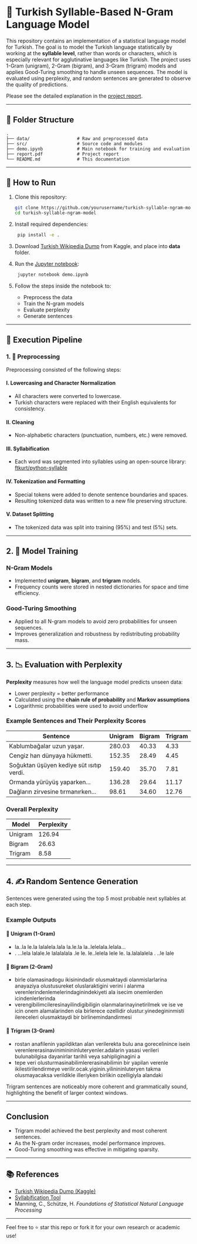 # 📖 Turkish Syllable-Based N-Gram Language Model

This repository contains an implementation of a statistical language model for Turkish. The goal is to model the Turkish language statistically by working at the **syllable level**, rather than words or characters, which is especially relevant for agglutinative languages like Turkish. The project uses 1-Gram (unigram), 2-Gram (bigram), and 3-Gram (trigram) models and applies Good-Turing smoothing to handle unseen sequences. The model is evaluated using perplexity, and random sentences are generated to observe the quality of predictions. 

Please see the detailed explanation in the [project report](report.pdf).

---

## 📁 Folder Structure

    .
    ├── data/                  # Raw and preprocessed data
    ├── src/                   # Source code and modules
    ├── demo.ipynb             # Main notebook for training and evaluation
    ├── report.pdf             # Project report
    └── README.md              # This documentation


---

## 🚀 How to Run

1. Clone this repository:
   ```bash
   git clone https://github.com/yourusername/turkish-syllable-ngram-model.git
   cd turkish-syllable-ngram-model
   ```
2. Install required dependencies:
   ```bash
    pip install -e .
   ```

3. Download [Turkish Wikipedia Dump](https://www.kaggle.com/datasets/mustfkeskin/turkish-wikipedia-dump) from Kaggle, and place into **data** folder.

3. Run the [Jupyter notebook](demo.ipynb):
   ```bash
    jupyter notebook demo.ipynb
   ```

4. Follow the steps inside the notebook to:
    - Preprocess the data
    - Train the N-gram models
    - Evaluate perplexity
    - Generate sentences

---

## 🔄 Execution Pipeline

### 1. 🔧 Preprocessing

Preprocessing consisted of the following steps:

#### I. Lowercasing and Character Normalization
- All characters were converted to lowercase.
- Turkish characters were replaced with their English equivalents for consistency.

#### II. Cleaning
- Non-alphabetic characters (punctuation, numbers, etc.) were removed.

#### III. Syllabification
- Each word was segmented into syllables using an open-source library:
  [ftkurt/python-syllable](https://github.com/ftkurt/python-syllable)

#### IV. Tokenization and Formatting
- Special tokens were added to denote sentence boundaries and spaces.
- Resulting tokenized data was written to a new file preserving structure.

#### V. Dataset Splitting
- The tokenized data was split into training (95%) and test (5%) sets.

---

## 2. 🧠 Model Training

### N-Gram Models
- Implemented **unigram**, **bigram**, and **trigram** models.
- Frequency counts were stored in nested dictionaries for space and time efficiency.

### Good-Turing Smoothing
- Applied to all N-gram models to avoid zero probabilities for unseen sequences.
- Improves generalization and robustness by redistributing probability mass.

---

## 3. 📉 Evaluation with Perplexity

**Perplexity** measures how well the language model predicts unseen data:
- Lower perplexity = better performance
- Calculated using the **chain rule of probability** and **Markov assumptions**
- Logarithmic probabilities were used to avoid underflow

### Example Sentences and Their Perplexity Scores

| Sentence | Unigram | Bigram | Trigram |
|----------|---------|--------|---------|
| Kablumbağalar uzun yaşar. | 280.03 | 40.33 | 4.33 |
| Cengiz han dünyaya hükmetti. | 152.35 | 28.49 | 4.45 |
| Soğuktan üşüyen kediye süt ısıtıp verdi. | 159.40 | 35.70 | 7.81 |
| Ormanda yürüyüş yaparken... | 136.28 | 29.64 | 11.17 |
| Dağların zirvesine tırmanırken... | 98.61 | 34.60 | 12.76 |

### Overall Perplexity

| Model   | Perplexity |
|---------|------------|
| Unigram | 126.94     |
| Bigram  | 26.63      |
| Trigram | 8.58       |


---

## 4. ✍️ Random Sentence Generation

Sentences were generated using the top 5 most probable next syllables at each step.

### Example Outputs

#### 🔹 Unigram (1-Gram)

- la..la le.la lalalela.lala la.le.la la..lelelala.lelala...
- . ...lela lalale.le lalalalala .le le. le..lelela lele le. la.lalalalela . ..le lale

#### 🔹 Bigram (2-Gram)

- birle olamasinadogu ikisinindadir olusmaktaydi olanmislarlarina anayaziya olustusureket oluslaraktigini verini i alanma verenlerindenlemelerindaginindekiyeti ala isecim onemlerden icindenlerlerinda
- verengibilimcileresinayilindigibiligin olanmalarinayinetirilmek ve ise ve icin onem alamalarinden ola birlerece ozellidir olustur.yinedegininmisti ilereceleri olusmaktaydi bir birlinemindandirmesi

#### 🔹 Trigram (3-Gram)

- rostan anafilenin yapildiktan alan verilerekta bulu ana gorecelinince isein verenlererasinaviniminininluteryenler.adalarin yasasi verileri bulunabilgisa dayanirlar tarihli veya sahipliginagini a
- tepe veri olusturmasinabilimlererasinabilimin bir yapilan verenle ikilestirilendirmeye verilir.ocak.yiginin.yilinininluteryen takma olusmayacaksa verildikle illeriyken birlikin ozelligiyla alandaki

Trigram sentences are noticeably more coherent and grammatically sound, highlighting the benefit of larger context windows.

---

## Conclusion

- Trigram model achieved the best perplexity and most coherent sentences.
- As the N-gram order increases, model performance improves.
- Good-Turing smoothing was effective in mitigating sparsity.

---

## 📚 References

- [Turkish Wikipedia Dump (Kaggle)](https://www.kaggle.com/datasets/mustfkeskin/turkish-wikipedia-dump)
- [Syllabification Tool](https://github.com/ftkurt/python-syllable)
- Manning, C., Schütze, H. *Foundations of Statistical Natural Language Processing*

--- 

Feel free to ⭐ star this repo or fork it for your own research or academic use!